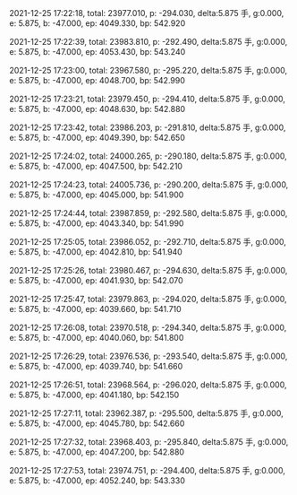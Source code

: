 2021-12-25 17:22:18, total: 23977.010, p: -294.030, delta:5.875 手, g:0.000, e: 5.875, b: -47.000, ep: 4049.330, bp: 542.920

2021-12-25 17:22:39, total: 23983.810, p: -292.490, delta:5.875 手, g:0.000, e: 5.875, b: -47.000, ep: 4053.430, bp: 543.240

2021-12-25 17:23:00, total: 23967.580, p: -295.220, delta:5.875 手, g:0.000, e: 5.875, b: -47.000, ep: 4048.700, bp: 542.990

2021-12-25 17:23:21, total: 23979.450, p: -294.410, delta:5.875 手, g:0.000, e: 5.875, b: -47.000, ep: 4048.630, bp: 542.880

2021-12-25 17:23:42, total: 23986.203, p: -291.810, delta:5.875 手, g:0.000, e: 5.875, b: -47.000, ep: 4049.390, bp: 542.650

2021-12-25 17:24:02, total: 24000.265, p: -290.180, delta:5.875 手, g:0.000, e: 5.875, b: -47.000, ep: 4047.500, bp: 542.210

2021-12-25 17:24:23, total: 24005.736, p: -290.200, delta:5.875 手, g:0.000, e: 5.875, b: -47.000, ep: 4045.000, bp: 541.900

2021-12-25 17:24:44, total: 23987.859, p: -292.580, delta:5.875 手, g:0.000, e: 5.875, b: -47.000, ep: 4043.340, bp: 541.990

2021-12-25 17:25:05, total: 23986.052, p: -292.710, delta:5.875 手, g:0.000, e: 5.875, b: -47.000, ep: 4042.810, bp: 541.940

2021-12-25 17:25:26, total: 23980.467, p: -294.630, delta:5.875 手, g:0.000, e: 5.875, b: -47.000, ep: 4041.930, bp: 542.070

2021-12-25 17:25:47, total: 23979.863, p: -294.020, delta:5.875 手, g:0.000, e: 5.875, b: -47.000, ep: 4039.660, bp: 541.710

2021-12-25 17:26:08, total: 23970.518, p: -294.340, delta:5.875 手, g:0.000, e: 5.875, b: -47.000, ep: 4040.060, bp: 541.800

2021-12-25 17:26:29, total: 23976.536, p: -293.540, delta:5.875 手, g:0.000, e: 5.875, b: -47.000, ep: 4039.740, bp: 541.660

2021-12-25 17:26:51, total: 23968.564, p: -296.020, delta:5.875 手, g:0.000, e: 5.875, b: -47.000, ep: 4041.180, bp: 542.150

2021-12-25 17:27:11, total: 23962.387, p: -295.500, delta:5.875 手, g:0.000, e: 5.875, b: -47.000, ep: 4045.780, bp: 542.660

2021-12-25 17:27:32, total: 23968.403, p: -295.840, delta:5.875 手, g:0.000, e: 5.875, b: -47.000, ep: 4047.200, bp: 542.880

2021-12-25 17:27:53, total: 23974.751, p: -294.400, delta:5.875 手, g:0.000, e: 5.875, b: -47.000, ep: 4052.240, bp: 543.330